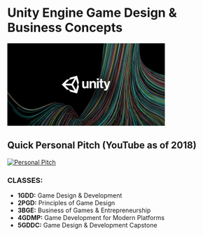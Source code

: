 # Unity Engine Game Design & Business Concepts

![Unity Engine](images/UnityLogo-small.jpg)

## Quick Personal Pitch (YouTube as of 2018)
[![Personal Pitch](https://img.youtube.com/vi/nBYAA9d1vYY/0.jpg)](https://www.youtube.com/watch?v=nBYAA9d1vYY)

### CLASSES:
* **1GDD:** Game Design & Development
* **2PGD:** Principles of Game Design
* **3BGE:** Business of Games & Entrepreneurship
* **4GDMP:** Game Development for Modern Platforms
* **5GDDC:** Game Design & Development Capstone